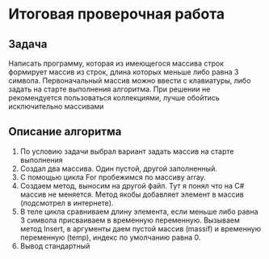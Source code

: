 # Итоговая проверочная работа
## Задача
Написать программу, которая из имеющегося массива строк формирует массив из строк, длина которых меньше либо равна 3 символа. Первоначальный массив можно ввести с клавиатуры, либо задать на старте выполнения алгоритма. При решении не рекомендуется пользоваться коллекциями, лучше обойтись исключительно массивами

## Описание алгоритма
1. По условию задачи выбрал вариант задать массив на старте выполнения
2. Создал два массива. Один пустой, другой заполненный.
3. С помощью цикла For пробежимся по массиву array.
4. Создаем метод, выносим на другой файл. Тут я понял что на С# массив не меняется. 
Метод якобы добавляет элемент в массив (подсмотрел в интернете). 
5. В теле цикла сравниваем длину элемента, если меньше либо равна 3 символа присваиваем в временную переменную.
Вызываем метод Insert, в аргументы даем пустой массив (massif) и временную переменную (temp), индекс по умолчанию равна 0. 
6. Вывод стандартный